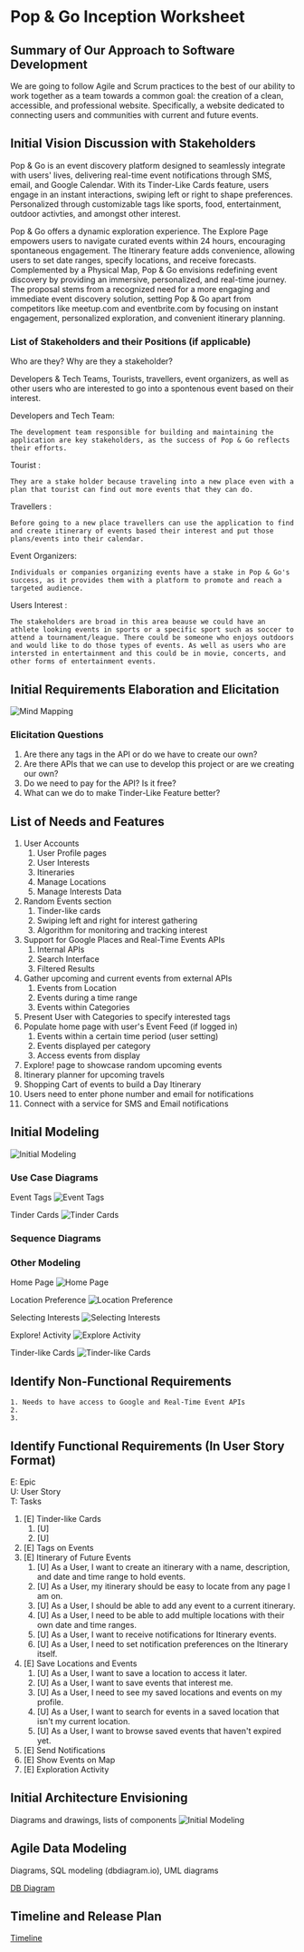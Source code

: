 Pop & Go Inception Worksheet
=====================================

## Summary of Our Approach to Software Development

We are going to follow Agile and Scrum practices to the best of our ability to work together as a team towards a common goal: the creation of a clean, accessible, and professional website. Specifically, a website dedicated to connecting users and communities with current and future events.

## Initial Vision Discussion with Stakeholders

Pop & Go is an event discovery platform designed to seamlessly integrate with users' lives, delivering real-time event notifications through SMS, email, and Google Calendar. With its Tinder-Like Cards feature, users engage in an instant interactions, swiping left or right to shape preferences. Personalized through customizable tags like sports, food, entertainment, outdoor activties, and amongst other interest. 

Pop & Go offers a dynamic exploration experience. The Explore Page empowers users to navigate curated events within 24 hours, encouraging spontaneous engagement. The Itinerary feature adds convenience, allowing users to set date ranges, specify locations, and receive forecasts. Complemented by a Physical Map, Pop & Go envisions redefining event discovery by providing an immersive, personalized, and real-time journey. The proposal stems from a recognized need for a more engaging and immediate event discovery solution, setting Pop & Go apart from competitors like meetup.com and eventbrite.com by focusing on instant engagement, personalized exploration, and convenient itinerary planning. 

### List of Stakeholders and their Positions (if applicable)
Who are they? Why are they a stakeholder?

Developers & Tech Teams, Tourists, travellers, event organizers, as well as other users who are interested to go into a spontenous event based on their interest. 

Developers and Tech Team:

    The development team responsible for building and maintaining the application are key stakeholders, as the success of Pop & Go reflects their efforts.

Tourist : 

    They are a stake holder because traveling into a new place even with a plan that tourist can find out more events that they can do.

Travellers : 

    Before going to a new place travellers can use the application to find and create itinerary of events based their interest and put those plans/events into their calendar.

Event Organizers:

    Individuals or companies organizing events have a stake in Pop & Go's success, as it provides them with a platform to promote and reach a targeted audience.

Users Interest : 

    The stakeholders are broad in this area beause we could have an athlete looking events in sports or a specific sport such as soccer to attend a tournament/league. There could be someone who enjoys outdoors and would like to do those types of events. As well as users who are intersted in entertainment and this could be in movie, concerts, and other forms of entertainment events.

## Initial Requirements Elaboration and Elicitation
![Mind Mapping](mind_map.png)

### Elicitation Questions
1. Are there any tags in the API or do we have to create our own?
2. Are there APIs that we can use to develop this project or are we creating our own?
3. Do we need to pay for the API? Is it free?
4. What can we do to make Tinder-Like Feature better?

## List of Needs and Features
1. User Accounts
    1. User Profile pages
    2. User Interests
    3. Itineraries
    4. Manage Locations
    5. Manage Interests Data
2. Random Events section
    1. Tinder-like cards
    2. Swiping left and right for interest gathering
    3. Algorithm for monitoring and tracking interest
3. Support for Google Places and Real-Time Events APIs
    1. Internal APIs
    2. Search Interface
    3. Filtered Results
4. Gather upcoming and current events from external APIs
    1. Events from Location
    2. Events during a time range
    3. Events within Categories
5. Present User with Categories to specify interested tags
6. Populate home page with user's Event Feed (if logged in)
    1. Events within a certain time period (user setting)
    2. Events displayed per category
    3. Access events from display
7. Explore! page to showcase random upcoming events
8. Itinerary planner for upcoming travels
9. Shopping Cart of events to build a Day Itinerary
10. Users need to enter phone number and email for notifications
11. Connect with a service for SMS and Email notifications
     

## Initial Modeling
![Initial Modeling](initial_model.svg)

### Use Case Diagrams
Event Tags
![Event Tags](../../use_cases/event_tags.svg)

Tinder Cards
![Tinder Cards](../../use_cases/tinder_cards.svg)

### Sequence Diagrams

### Other Modeling
Home Page
![Home Page](../../ui_diagrams/home_page.svg)

Location Preference
![Location Preference](../../ui_diagrams/location_tracking.svg)

Selecting Interests
![Selecting Interests](../../ui_diagrams/tagging_interests.svg)

Explore! Activity
![Explore Activity](../../ui_diagrams/explore_feature.svg)

Tinder-like Cards
![Tinder-like Cards](../../ui_diagrams/tinder_cards.svg)

## Identify Non-Functional Requirements
    1. Needs to have access to Google and Real-Time Event APIs
    2. 
    3.

## Identify Functional Requirements (In User Story Format)

E: Epic  
U: User Story  
T: Tasks

1. [E] Tinder-like Cards
    1. [U] 
    2. [U] 
2. [E] Tags on Events
3. [E] Itinerary of Future Events
    1. [U] As a User, I want to create an itinerary with a name, description, and date and time range to hold events.
    2. [U] As a User, my itinerary should be easy to locate from any page I am on.
    3. [U] As a User, I should be able to add any event to a current itinerary.
    4. [U] As a User, I need to be able to add multiple locations with their own date and time ranges.
    5. [U] As a User, I want to receive notifications for Itinerary events.
    6. [U] As a User, I need to set notification preferences on the Itinerary itself.
4. [E] Save Locations and Events
    1. [U] As a User, I want to save a location to access it later.
    2. [U] As a User, I want to save events that interest me.
    3. [U] As a User, I need to see my saved locations and events on my profile.
    4. [U] As a User, I want to search for events in a saved location that isn't my current location.
    5. [U] As a User, I want to browse saved events that haven't expired yet.
5. [E] Send Notifications
6. [E] Show Events on Map
7. [E] Exploration Activity

## Initial Architecture Envisioning
Diagrams and drawings, lists of components
![Initial Modeling](initial_model.svg)


## Agile Data Modeling
Diagrams, SQL modeling (dbdiagram.io), UML diagrams

[DB Diagram](db_diagram.txt)

## Timeline and Release Plan
[Timeline](../../timeline.html)
